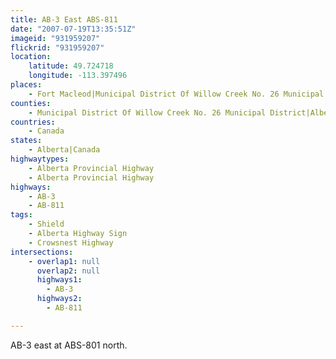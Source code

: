 ```yaml
---
title: AB-3 East ABS-811
date: "2007-07-19T13:35:51Z"
imageid: "931959207"
flickrid: "931959207"
location:
    latitude: 49.724718
    longitude: -113.397496
places:
    - Fort Macleod|Municipal District Of Willow Creek No. 26 Municipal District|Alberta|Canada
counties:
    - Municipal District Of Willow Creek No. 26 Municipal District|Alberta|Canada
countries:
    - Canada
states:
    - Alberta|Canada
highwaytypes:
    - Alberta Provincial Highway
    - Alberta Provincial Highway
highways:
    - AB-3
    - AB-811
tags:
    - Shield
    - Alberta Highway Sign
    - Crowsnest Highway
intersections:
    - overlap1: null
      overlap2: null
      highways1:
        - AB-3
      highways2:
        - AB-811

---
```

AB-3 east at ABS-801 north.